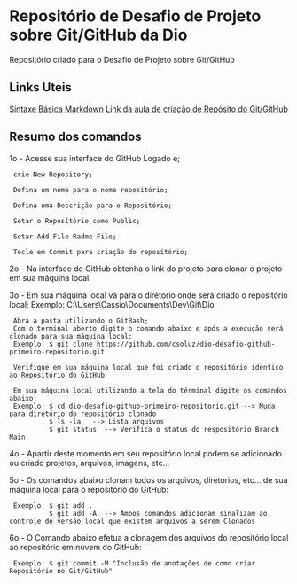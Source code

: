 # Repositório de Desafio de Projeto sobre Git/GitHub da Dio
Reposítório criado para o Desafio de Projeto sobre Git/GitHub

## Links Uteis
[Sintaxe Básica Markdown](https://www.markdownguide.org/getting-started/)
[Link da aula de criação de Repósito do Git/GitHub](https://web.dio.me/lab/criando-seu-primeiro-repositorio-no-github-para-compartilhar-seu-progresso/learning/e714fb1c-4990-4c47-99a5-d97703e40b4d)

## Resumo dos comandos

1o - Acesse sua interface do GitHub Logado e;

     crie New Repository;
     
     Defina um nome para o nome repositório;
     
     Defina uma Descrição para o Repositório;
     
     Setar o Reposítório como Public;
     
     Setar Add File Radme File;
     
     Tecle em Commit para criação do reposítório;

2o - Na interface do GitHub obtenha o link do projeto para clonar o projeto em sua máquina local
     
3o - Em sua máquina local vá para o dirétorio onde será criado o repositório local;
     Exemplo: C:\Users\Cassio\Documents\Dev\Git\Dio
     
     Abra a pasta utilizando o GitBash;
     Com o terminal aberto digite o comando abaixo e após a execução será clonado para sua máquina local:
     Exemplo: $ git clone https://github.com/csoluz/dio-desafio-github-primeiro-repositorio.git
     
     Verifique em sua máquina local que foi criado o repositório identico ao Repositório do GitHub
     
     Em sua máquina local utilizando a tela do términal digite os comandos abaixo:
     Exemplo: $ cd dio-desafio-github-primeiro-repositorio.git --> Muda para diretório do repositório clonado
              $ ls -la   --> Lista arquivos
              $ git status  --> Verifica o status do respositório Branch Main
             
4o - Apartir deste momento em seu repositório local podem se adicionado ou criado projetos, arquivos, imagens, etc...

5o - Os comandos abaixo clonam todos os arquivos, diretórios, etc... de sua máquina local para o repositório do GitHub:

     Exemplo: $ git add .   
              $ git add -A  --> Ambos comandos adicionam sinalizam ao controle de versão local que existem arquivos a serem Clonados
              
6o - O Comando abaixo efetua a clonagem dos arquivos do repositório local ao repositório em nuvem do GitHub:

     Exemplo: $ git commit -M "Inclusão de anotações de como criar Repositório no Git/GitHub"
              
              
     
